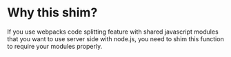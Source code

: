 
Why this shim?
==============

If you use webpacks code splitting feature with shared javascript modules that you want to use server side with node.js, you need to shim this function to require your modules properly.

